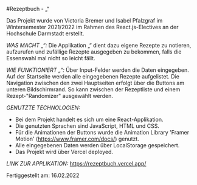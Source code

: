 #Rezeptbuch - „“

Das Projekt wurde von Victoria Bremer und Isabel Pfalzgraf im Wintersemester 2021/2022 im Rahmen des React.js-Electives an der Hochschule Darmstadt erstellt.

_WAS MACHT „“:_
Die Applikation „“ dient dazu eigene Rezepte zu notieren, aufzurufen und zufällige Rezepte
ausgegeben zu bekommen, falls die Essenswahl mal nicht so leicht fällt.

_WIE FUNKTIONIERT „“:_
Über Input-Felder werden die Daten eingegeben. Auf der Startseite werden alle eingegebenen
Rezepte aufgelistet. Die Navigation zwischen den zwei Hauptseiten erfolgt über die Buttons am unteren Bildschirmrand. So kann zwischen der Rezeptliste und einem Rezept-"Randomizer" ausgewählt werden.

_GENUTZTE TECHNOLOGIEN:_

- Bei dem Projekt handelt es sich um eine React-Applikation.
- Die genutzten Sprachen sind JavaScript, HTML und CSS.
- Für die Animationen der Buttons wurde die Animation Library 'Framer Motion' (https://www.framer.com/docs/) genutzt.
- Alle eingegebenen Daten werden über LocalStorage gespeichert.
- Das Projekt wird über Vercel deployed.

_LINK ZUR APPLIKATION:_ https://rezeptbuch.vercel.app/

Fertiggestellt am: 16.02.2022
